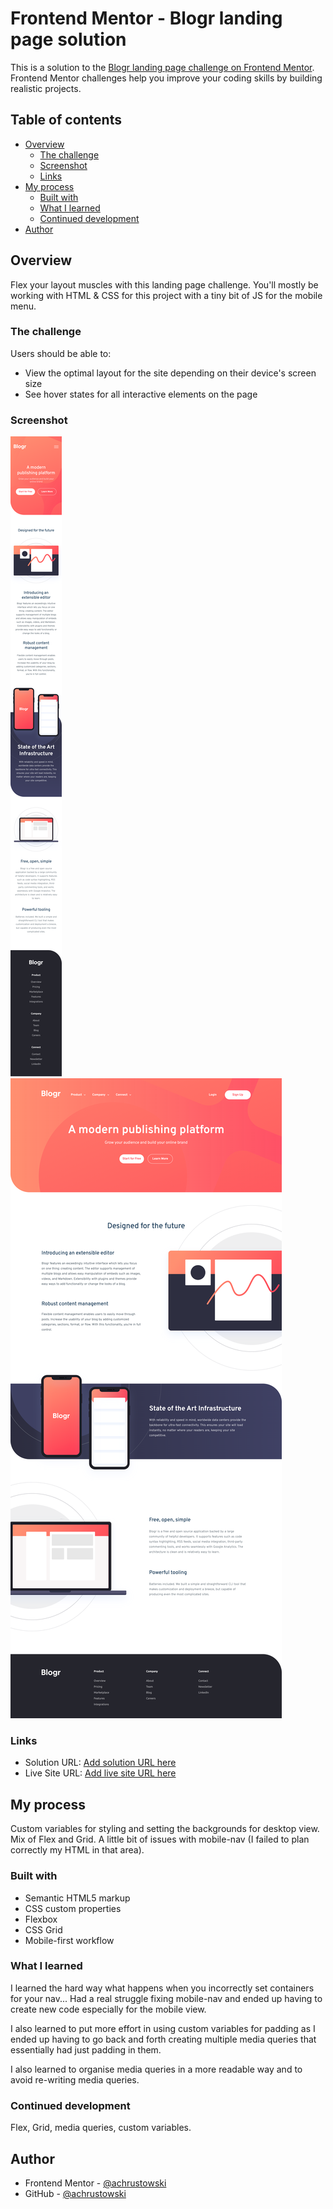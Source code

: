 # Frontend Mentor - Blogr landing page solution

This is a solution to the [Blogr landing page challenge on Frontend Mentor](https://www.frontendmentor.io/challenges/blogr-landing-page-EX2RLAApP). Frontend Mentor challenges help you improve your coding skills by building realistic projects.

## Table of contents

- [Overview](#overview)
  - [The challenge](#the-challenge)
  - [Screenshot](#screenshot)
  - [Links](#links)
- [My process](#my-process)
  - [Built with](#built-with)
  - [What I learned](#what-i-learned)
  - [Continued development](#continued-development)
- [Author](#author)

## Overview

Flex your layout muscles with this landing page challenge. You'll mostly be working with HTML & CSS for this project with a tiny bit of JS for the mobile menu.

### The challenge

Users should be able to:

- View the optimal layout for the site depending on their device's screen size
- See hover states for all interactive elements on the page

### Screenshot

![mobile-screenshot](./screnshots/mobile-screenshot.png)
![desktop-screenshot](./screnshots/desktop-screenshot.png)

### Links

- Solution URL: [Add solution URL here](https://achrustowski.github.io/blogr-landing-page-main/)
- Live Site URL: [Add live site URL here](https://achrustowski.github.io/blogr-landing-page-main/)

## My process

Custom variables for styling and setting the backgrounds for desktop view. Mix of Flex and Grid. A little bit of issues with mobile-nav (I failed to plan correctly my HTML in that area).

### Built with

- Semantic HTML5 markup
- CSS custom properties
- Flexbox
- CSS Grid
- Mobile-first workflow

### What I learned

I learned the hard way what happens when you incorrectly set containers for your nav... Had a real struggle fixing mobile-nav and ended up having to create new code especially for the mobile view.

I also learned to put more effort in using custom variables for padding as I ended up having to go back and forth creating multiple media queries that essentially had just padding in them.

I also learned to organise media queries in a more readable way and to avoid re-writing media queries.

### Continued development

Flex, Grid, media queries, custom variables.

## Author

- Frontend Mentor - [@achrustowski](https://www.frontendmentor.io/profile/achrustowski)
- GitHub - [@achrustowski](https://github.com/achrustowski)
